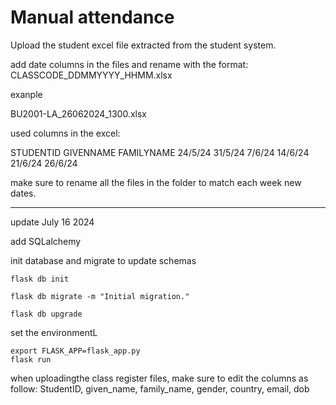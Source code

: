 # Manual attendance

Upload the student excel file extracted from the student system.

add date columns in the files and rename with the format:
CLASSCODE_DDMMYYYY_HHMM.xlsx

exanple

BU2001-LA_26062024_1300.xlsx

used columns in the excel:

STUDENTID	GIVENNAME	FAMILYNAME 24/5/24	31/5/24	7/6/24	14/6/24	21/6/24	26/6/24

make sure to rename all the files in the folder to match each week new dates.

---
update July 16 2024

add SQLalchemy

init database and migrate to update schemas

```
flask db init
```

```
flask db migrate -m "Initial migration."
```

```
flask db upgrade
```

set the environmentL

```
export FLASK_APP=flask_app.py
flask run
```


when uploadingthe class register files, make sure to edit the columns as follow:
StudentID, given_name, family_name, gender, country, email, dob

